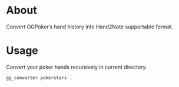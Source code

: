 # About
Convert GGPoker’s hand history into Hand2Note supportable format.

# Usage
Convert your poker hands recursively in current directory.

`gg_converter pokerstars .`
